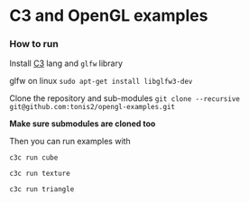 # C3 and OpenGL examples


### How to run


Install [C3](https://github.com/c3lang/c3c/releases/tag/latest) lang and `glfw` library

glfw on linux `sudo apt-get install libglfw3-dev`


Clone the repository and sub-modules `git clone --recursive git@github.com:tonis2/opengl-examples.git`

**Make sure submodules are cloned too**

Then you can run examples with

`c3c run cube`

`c3c run texture`

`c3c run triangle`




